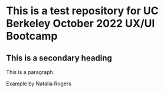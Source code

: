 # This is a test repository for UC Berkeley October 2022 UX/UI Bootcamp
## This is a secondary heading

This is a paragraph.

Example by Natalia Rogers
